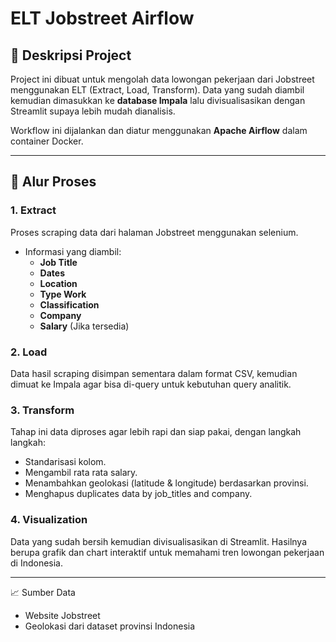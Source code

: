 # ELT Jobstreet Airflow

## 📌 Deskripsi Project
Project ini dibuat untuk mengolah data lowongan pekerjaan dari Jobstreet menggunakan ELT (Extract, Load, Transform). Data yang sudah diambil kemudian dimasukkan ke **database Impala** lalu divisualisasikan dengan Streamlit supaya lebih mudah dianalisis.

Workflow ini dijalankan dan diatur menggunakan **Apache Airflow** dalam container Docker.

---

## 📂 Alur Proses

### 1. **Extract**
Proses scraping data dari halaman Jobstreet menggunakan selenium.
- Informasi yang diambil:
  - **Job Title**
  - **Dates**
  - **Location**
  - **Type Work**
  - **Classification**
  - **Company**
  - **Salary** (Jika tersedia)

### 2. **Load**
Data hasil scraping disimpan sementara dalam format CSV, kemudian dimuat ke Impala agar bisa di-query untuk kebutuhan query analitik.

### 3. **Transform**
Tahap ini data diproses agar lebih rapi dan siap pakai, dengan langkah langkah:
- Standarisasi kolom.
- Mengambil rata rata salary.
- Menambahkan geolokasi (latitude & longitude) berdasarkan provinsi.
- Menghapus duplicates data by job_titles and company.

### 4. **Visualization**
Data yang sudah bersih kemudian divisualisasikan di Streamlit. Hasilnya berupa grafik dan chart interaktif untuk memahami tren lowongan pekerjaan di Indonesia.

---

📈 Sumber Data
- Website Jobstreet
- Geolokasi dari dataset provinsi Indonesia
